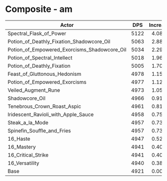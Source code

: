 # Composite - am
| Actor | DPS | Increase |
|---|:---:|:---:|
|Spectral_Flask_of_Power|5122|4.08%|
|Potion_of_Deathly_Fixation_Shadowcore_Oil|5063|2.88%|
|Potion_of_Empowered_Exorcisms_Shadowcore_Oil|5034|2.29%|
|Potion_of_Spectral_Intellect|5018|1.96%|
|Potion_of_Deathly_Fixation|5005|1.70%|
|Feast_of_Gluttonous_Hedonism|4978|1.15%|
|Potion_of_Empowered_Exorcisms|4977|1.12%|
|Veiled_Augment_Rune|4973|1.05%|
|Shadowcore_Oil|4966|0.91%|
|Tenebrous_Crown_Roast_Aspic|4961|0.81%|
|Iridescent_Ravioli_with_Apple_Sauce|4958|0.75%|
|Steak_a_la_Mode|4957|0.73%|
|Spinefin_Souffle_and_Fries|4957|0.73%|
|16_Haste|4947|0.52%|
|16_Mastery|4941|0.40%|
|16_Critical_Strike|4941|0.40%|
|16_Versatility|4940|0.38%|
|Base|4921|0.00%|
